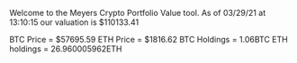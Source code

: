 Welcome to the Meyers Crypto Portfolio Value tool. 
As of 03/29/21 at 13:10:15 our valuation is $110133.41 

BTC Price = $57695.59
 ETH Price = $1816.62
BTC Holdings = 1.06BTC
 ETH holdings = 26.960005962ETH 
